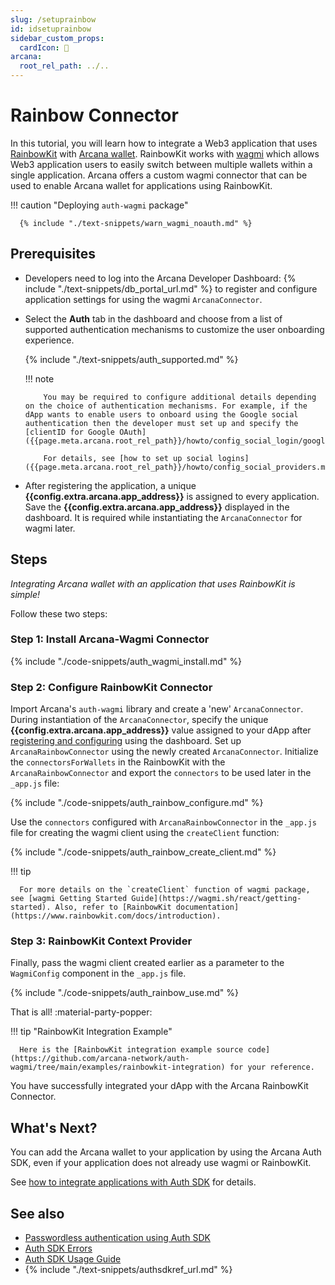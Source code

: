 ```yaml
---
slug: /setuprainbow
id: idsetuprainbow
sidebar_custom_props:
  cardIcon: 🔐 
arcana:
  root_rel_path: ../..
---
```


# Rainbow Connector

In this tutorial, you will learn how to integrate a Web3 application that uses [RainbowKit](https://www.rainbowkit.com/) with [Arcana wallet]({{page.meta.arcana.root_rel_path}}/concepts/anwallet/index.md). RainbowKit works with [wagmi](https://wagmi.sh/) which allows Web3 application users to easily switch between multiple wallets within a single application. Arcana offers a custom wagmi connector that can be used to enable Arcana wallet for applications using RainbowKit.

!!! caution "Deploying `auth-wagmi` package"

      {% include "./text-snippets/warn_wagmi_noauth.md" %}

## Prerequisites

* Developers need to log into the Arcana Developer Dashboard: {% include "./text-snippets/db_portal_url.md" %} to register and configure application settings for using the wagmi `ArcanaConnector`.

* Select the **Auth** tab in the dashboard and choose from a list of supported authentication mechanisms to customize the user onboarding experience. 

    {% include "./text-snippets/auth_supported.md" %}

    !!! note

          You may be required to configure additional details depending on the choice of authentication mechanisms. For example, if the dApp wants to enable users to onboard using the Google social authentication then the developer must set up and specify the [clientID for Google OAuth]({{page.meta.arcana.root_rel_path}}/howto/config_social_login/google_oauth.md).

          For details, see [how to set up social logins]({{page.meta.arcana.root_rel_path}}/howto/config_social_providers.md).

* After registering the application, a unique **{{config.extra.arcana.app_address}}** is assigned to every application. Save the **{{config.extra.arcana.app_address}}** displayed in the dashboard. It is required while instantiating the `ArcanaConnector` for wagmi later.

## Steps

*Integrating Arcana wallet with an application that uses RainbowKit is simple!*

Follow these two steps:

### Step 1: Install Arcana-Wagmi Connector

{% include "./code-snippets/auth_wagmi_install.md" %}

### Step 2: Configure RainbowKit Connector 

Import Arcana's `auth-wagmi` library and create a 'new' `ArcanaConnector`. During instantiation of the `ArcanaConnector`, specify the unique **{{config.extra.arcana.app_address}}** value assigned to your dApp after [registering and configuring]({{page.meta.arcana.root_rel_path}}/howto/config_dapp.md) using the dashboard. Set up `ArcanaRainbowConnector` using the newly created `ArcanaConnector`. Initialize the `connectorsForWallets` in the RainbowKit with the `ArcanaRainbowConnector` and export the `connectors` to be used later in the `_app.js` file:

{% include "./code-snippets/auth_rainbow_configure.md" %}

Use the `connectors` configured with `ArcanaRainbowConnector` in the `_app.js` file for creating the wagmi client using the `createClient` function:

{% include "./code-snippets/auth_rainbow_create_client.md" %}

!!! tip

      For more details on the `createClient` function of wagmi package, see [wagmi Getting Started Guide](https://wagmi.sh/react/getting-started). Also, refer to [RainbowKit documentation](https://www.rainbowkit.com/docs/introduction).

### Step 3: RainbowKit Context Provider

Finally, pass the wagmi client created earlier as a parameter to the `WagmiConfig` component in the `_app.js` file.

{% include "./code-snippets/auth_rainbow_use.md" %}

That is all! :material-party-popper:

!!! tip "RainbowKit Integration Example"

      Here is the [RainbowKit integration example source code](https://github.com/arcana-network/auth-wagmi/tree/main/examples/rainbowkit-integration) for your reference.

You have successfully integrated your dApp with the Arcana RainbowKit Connector.

## What's Next?

You can add the Arcana wallet to your application by using the Arcana Auth SDK, even if your application does not already use wagmi or RainbowKit.

See [how to integrate applications with Auth SDK]({{page.meta.arcana.root_rel_path}}/howto/integrate_auth/index.md) for details.

## See also

* [Passwordless authentication using Auth SDK]({{page.meta.arcana.root_rel_path}}/howto/onboard_users/wallet_pwdless_login.md)
* [Auth SDK Errors]({{page.meta.arcana.root_rel_path}}/walletsdk/wallet_err.md)
* [Auth SDK Usage Guide]({{page.meta.arcana.root_rel_path}}/walletsdk/wallet_usage.md)
* {% include "./text-snippets/authsdkref_url.md" %}
